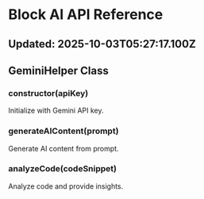 # Block AI API Reference
## Updated: 2025-10-03T05:27:17.100Z

## GeminiHelper Class

### constructor(apiKey)
Initialize with Gemini API key.

### generateAIContent(prompt)
Generate AI content from prompt.

### analyzeCode(codeSnippet)
Analyze code and provide insights.
